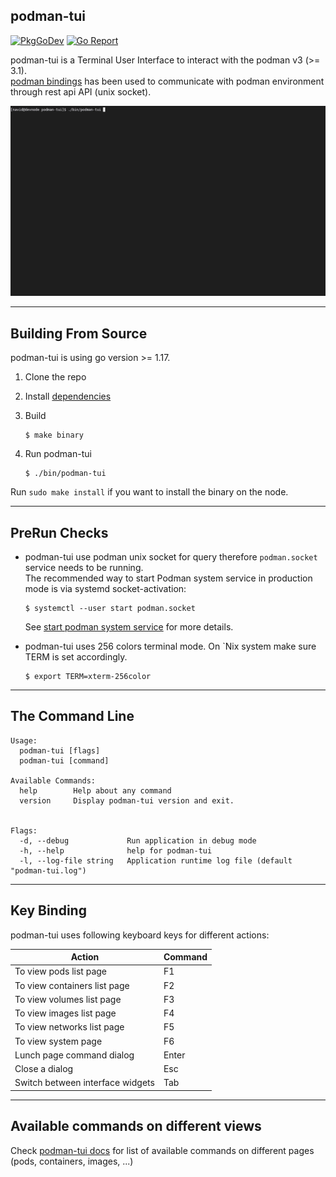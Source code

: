 ## podman-tui

[![PkgGoDev](https://pkg.go.dev/badge/github.com/containers/podman-tui)](https://pkg.go.dev/github.com/containers/podman-tui)
[![Go Report](https://goreportcard.com/badge/github.com/containers/podman-tui)](https://goreportcard.com/report/github.com/containers/podman-tui)

podman-tui is a Terminal User Interface to interact with the podman v3 (>= 3.1).  
[podman bindings](https://github.com/containers/podman/tree/main/pkg/bindings) has been used to communicate with podman environment through rest api API (unix socket).

![Screenshot](./docs/podman-tui.gif)

---

## Building From Source

podman-tui is using go version >= 1.17. 
 1. Clone the repo
 2. Install [dependencies](./CONTRIBUTING.md/#prerequisite-before-build)
 3. Build

      ```shell
      $ make binary
      ```
 4. Run podman-tui

      ```shell
      $ ./bin/podman-tui
      ```

Run `sudo make install` if you want to install the binary on the node.

---

## PreRun Checks

* podman-tui use podman unix socket for query therefore `podman.socket` service needs to be running.  
    The recommended way to start Podman system service in production mode is via systemd socket-activation:  

    ```shell
    $ systemctl --user start podman.socket
    ```

    See [start podman system service](https://podman.io/blogs/2020/08/10/podman-go-bindings.html) for more details.

* podman-tui uses 256 colors terminal mode. On `Nix system make sure TERM is set accordingly.

    ```shell
    $ export TERM=xterm-256color
    ```

---

## The Command Line
```shell
Usage:
  podman-tui [flags]
  podman-tui [command]

Available Commands:
  help        Help about any command
  version     Display podman-tui version and exit.


Flags:
  -d, --debug             Run application in debug mode
  -h, --help              help for podman-tui
  -l, --log-file string   Application runtime log file (default "podman-tui.log")

```

---

## Key Binding

podman-tui uses following keyboard keys for different actions:

| Action                           | Command |
| -------------------------------- | ------- |
| To view pods list page           | F1      |
| To view containers list page     | F2      |
| To view volumes list page        | F3      |
| To view images list page         | F4      |
| To view networks list page       | F5      |
| To view system page              | F6      |
| Lunch page command dialog        | Enter   |
| Close a dialog                   | Esc     |
| Switch between interface widgets | Tab     |


---

## Available commands on different views

Check [podman-tui docs](./docs/README.md) for list of available commands on different pages (pods, containers, images, ...)

